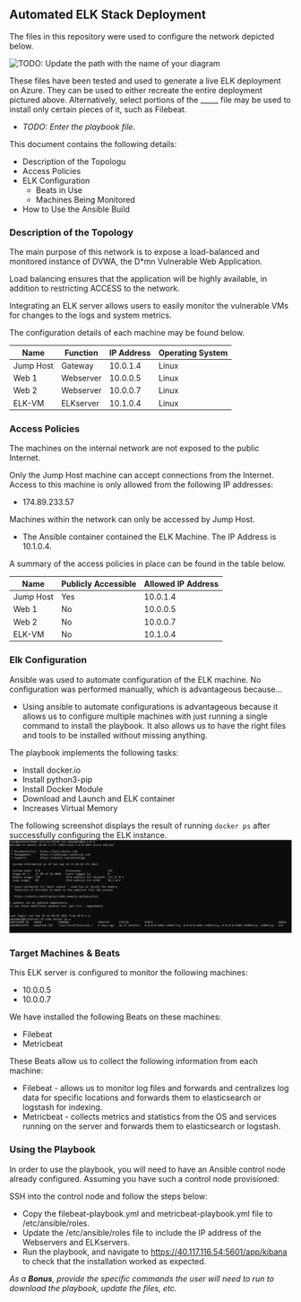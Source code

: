 ## Automated ELK Stack Deployment

The files in this repository were used to configure the network depicted below.

![TODO: Update the path with the name of your diagram](Images/diagram_filename.png)

These files have been tested and used to generate a live ELK deployment on Azure. They can be used to either recreate the entire deployment pictured above. Alternatively, select portions of the _____ file may be used to install only certain pieces of it, such as Filebeat.

  - _TODO: Enter the playbook file._

This document contains the following details:
- Description of the Topologu
- Access Policies
- ELK Configuration
  - Beats in Use
  - Machines Being Monitored
- How to Use the Ansible Build


### Description of the Topology

The main purpose of this network is to expose a load-balanced and monitored instance of DVWA, the D*mn Vulnerable Web Application.

Load balancing ensures that the application will be highly available, in addition to restricting ACCESS to the network.

Integrating an ELK server allows users to easily monitor the vulnerable VMs for changes to the logs and system metrics.


The configuration details of each machine may be found below.

| Name      	| Function  	| IP Address 	| Operating System  	|
|-----------	|-----------	|------------	|-------------------	|
| Jump Host 	| Gateway   	| 10.0.1.4   	| Linux             	|
| Web 1     	| Webserver 	| 10.0.0.5   	| Linux             	|
| Web 2     	| Webserver 	| 10.0.0.7   	| Linux             	|
| ELK-VM     	| ELKserver 	| 10.1.0.4   	| Linux             	|

### Access Policies

The machines on the internal network are not exposed to the public Internet. 

Only the Jump Host machine can accept connections from the Internet. Access to this machine is only allowed from the following IP addresses:
- 174.89.233.57

Machines within the network can only be accessed by Jump Host.
- The Ansible container contained the ELK Machine. The IP Address is 10.1.0.4.

A summary of the access policies in place can be found in the table below.

| Name      	| Publicly Accessible 	| Allowed IP Address 	|
|-----------	|---------------------	|--------------------	|
| Jump Host 	| Yes                 	| 10.0.1.4           	|
| Web 1     	| No                  	| 10.0.0.5           	|
| Web 2     	| No                  	| 10.0.0.7           	|
| ELK-VM    	| No                  	| 10.1.0.4           	|

### Elk Configuration

Ansible was used to automate configuration of the ELK machine. No configuration was performed manually, which is advantageous because...
- Using ansible to automate configurations is advantageous because it allows us to configure multiple machines with just running a single command to install the playbook. It also allows us to have the right files and tools to be installed without missing anything.

The playbook implements the following tasks:
- Install docker.io
- Install python3-pip
- Install Docker Module
- Download and Launch and ELK container
- Increases Virtual Memory

The following screenshot displays the result of running `docker ps` after successfully configuring the ELK instance.
![Docker PS Command](Images/DockerPS.png)

### Target Machines & Beats
This ELK server is configured to monitor the following machines:
- 10.0.0.5
- 10.0.0.7

We have installed the following Beats on these machines:
- Filebeat
- Metricbeat

These Beats allow us to collect the following information from each machine:
- Filebeat - allows us to monitor log files and forwards and centralizes log data for specific locations and forwards them to elasticsearch or logstash for indexing.  
- Metricbeat - collects metrics and statistics from the OS and services running on the server and forwards them to elasticsearch or logstash.


### Using the Playbook
In order to use the playbook, you will need to have an Ansible control node already configured. Assuming you have such a control node provisioned: 

SSH into the control node and follow the steps below:
- Copy the filebeat-playbook.yml and metricbeat-playbook.yml file to /etc/ansible/roles.
- Update the /etc/ansible/roles file to include the IP address of the Webservers and ELKservers.
- Run the playbook, and navigate to https://40.117.116.54:5601/app/kibana to check that the installation worked as expected.


_As a **Bonus**, provide the specific commands the user will need to run to download the playbook, update the files, etc._

